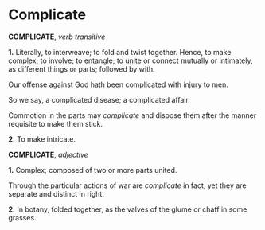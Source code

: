 # Complicate

**COMPLICATE**, _verb transitive_

**1.** Literally, to interweave; to fold and twist together. Hence, to make complex; to involve; to entangle; to unite or connect mutually or intimately, as different things or parts; followed by with.

Our offense against God hath been complicated with injury to men.

So we say, a complicated disease; a complicated affair.

Commotion in the parts may _complicate_ and dispose them after the manner requisite to make them stick.

**2.** To make intricate.

**COMPLICATE**, _adjective_

**1.** Complex; composed of two or more parts united.

Through the particular actions of war are _complicate_ in fact, yet they are separate and distinct in right.

**2.** In botany, folded together, as the valves of the glume or chaff in some grasses.